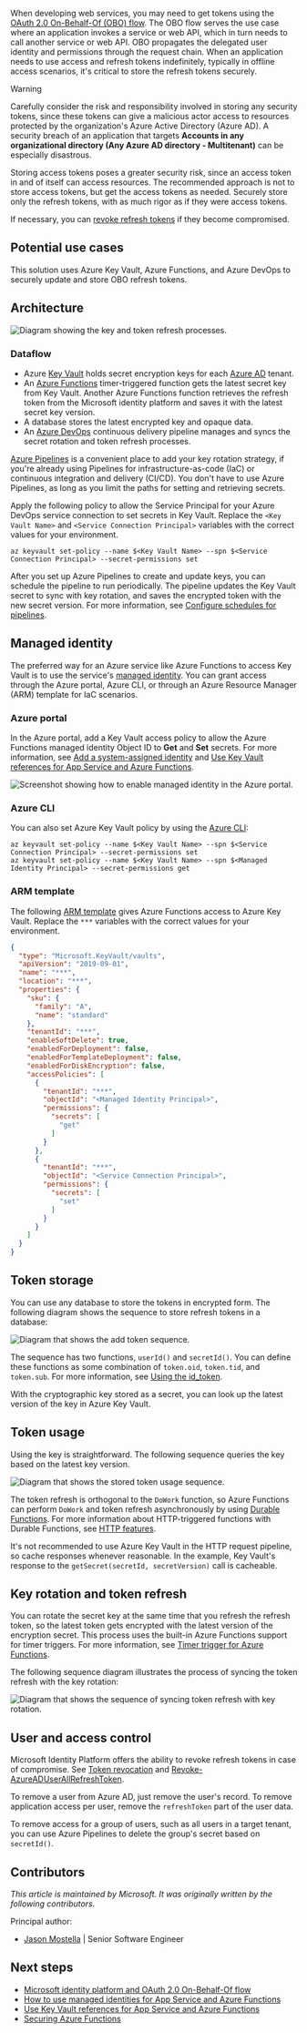 

When developing web services, you may need to get tokens using the [OAuth 2.0 On-Behalf-Of (OBO) flow](/azure/active-directory/develop/v2-oauth2-on-behalf-of-flow). The OBO flow serves the use case where an application invokes a service or web API, which in turn needs to call another service or web API. OBO propagates the delegated user identity and permissions through the request chain. When an application needs to use access and refresh tokens indefinitely, typically in offline access scenarios, it's critical to store the refresh tokens securely.

> [!WARNING]
> Carefully consider the risk and responsibility involved in storing any security tokens, since these tokens can give a malicious actor access to resources protected by the organization's Azure Active Directory (Azure AD). A security breach of an application that targets **Accounts in any organizational directory (Any Azure AD directory - Multitenant)** can be especially disastrous.
>
> Storing access tokens poses a greater security risk, since an access token in and of itself can access resources. The recommended approach is not to store access tokens, but get the access tokens as needed. Securely store only the refresh tokens, with as much rigor as if they were access tokens.
>
> If necessary, you can [revoke refresh tokens](/azure/active-directory/develop/access-tokens#token-revocation) if they become compromised.

## Potential use cases

This solution uses Azure Key Vault, Azure Functions, and Azure DevOps to securely update and store OBO refresh tokens.

## Architecture

![Diagram showing the key and token refresh processes.](./media/refresh-diagram.png)

### Dataflow

- Azure [Key Vault](https://azure.microsoft.com/services/key-vault) holds secret encryption keys for each [Azure AD](https://azure.microsoft.com/services/active-directory) tenant.
- An [Azure Functions](https://azure.microsoft.com/services/functions) timer-triggered function gets the latest secret key from Key Vault. Another Azure Functions function retrieves the refresh token from the Microsoft identity platform and saves it with the latest secret key version.
- A database stores the latest encrypted key and opaque data.
- An [Azure DevOps](https://azure.microsoft.com/services/devops) continuous delivery pipeline manages and syncs the secret rotation and token refresh processes.

[Azure Pipelines](https://azure.microsoft.com/services/devops/pipelines) is a convenient place to add your key rotation strategy, if you're already using Pipelines for infrastructure-as-code (IaC) or continuous integration and delivery (CI/CD). You don't have to use Azure Pipelines, as long as you limit the paths for setting and retrieving secrets.

Apply the following policy to allow the Service Principal for your Azure DevOps service connection to set secrets in Key Vault. Replace the `<Key Vault Name>` and `<Service Connection Principal>` variables with the correct values for your environment.

```azurecli
az keyvault set-policy --name $<Key Vault Name> --spn $<Service Connection Principal> --secret-permissions set
```

After you set up Azure Pipelines to create and update keys, you can schedule the pipeline to run periodically. The pipeline updates the Key Vault secret to sync with key rotation, and saves the encrypted token with the new secret version. For more information, see [Configure schedules for pipelines](/azure/devops/pipelines/process/scheduled-triggers?tabs=yaml&view=azure-devops).

## Managed identity

The preferred way for an Azure service like Azure Functions to access Key Vault is to use the service's [managed identity](/azure/azure-resource-manager/managed-applications/publish-managed-identity). You can grant access through the Azure portal, Azure CLI, or through an Azure Resource Manager (ARM) template for IaC scenarios.

### Azure portal

In the Azure portal, add a Key Vault access policy to allow the Azure Functions managed identity Object ID to **Get** and **Set** secrets. For more information, see [Add a system-assigned identity](/azure/app-service/overview-managed-identity?tabs=dotnet#add-a-system-assigned-identity) and [Use Key Vault references for App Service and Azure Functions](/azure/app-service/app-service-key-vault-references).

![Screenshot showing how to enable managed identity in the Azure portal.](./media/system-assigned-managed-identity-in-azure-portal.png)

### Azure CLI

You can also set Azure Key Vault policy by using the [Azure CLI](/cli/azure/keyvault):

```azurecli
az keyvault set-policy --name $<Key Vault Name> --spn $<Service Connection Principal> --secret-permissions set
az keyvault set-policy --name $<Key Vault Name> --spn $<Managed Identity Principal> --secret-permissions get
```

### ARM template

The following [ARM template](/azure/azure-resource-manager/templates) gives Azure Functions access to Azure Key Vault. Replace the `***` variables with the correct values for your environment.

```json
{
  "type": "Microsoft.KeyVault/vaults",
  "apiVersion": "2019-09-01",
  "name": "***",
  "location": "***",
  "properties": {
    "sku": {
      "family": "A",
      "name": "standard"
    },
    "tenantId": "***",
    "enableSoftDelete": true,
    "enabledForDeployment": false,
    "enabledForTemplateDeployment": false,
    "enabledForDiskEncryption": false,
    "accessPolicies": [
      {
        "tenantId": "***",
        "objectId": "<Managed Identity Principal>",
        "permissions": {
          "secrets": [
            "get"
          ]
        }
      },
      {
        "tenantId": "***",
        "objectId": "<Service Connection Principal>",
        "permissions": {
          "secrets": [
            "set"
          ]
        }
      }
    ]
  }
}
```

## Token storage

You can use any database to store the tokens in encrypted form. The following diagram shows the sequence to store refresh tokens in a database:

![Diagram that shows the add token sequence.](./media/add-token-sequence-diagram.png)

The sequence has two functions, `userId()` and `secretId()`. You can define these functions as some combination of `token.oid`, `token.tid`, and `token.sub`. For more information, see [Using the id_token](/azure/active-directory/develop/id-tokens#using-the-id_token).

With the cryptographic key stored as a secret, you can look up the latest version of the key in Azure Key Vault.

## Token usage

Using the key is straightforward. The following sequence queries the key based on the latest key version.

![Diagram that shows the stored token usage sequence.](./media/use-stored-token-sequence.png)

The token refresh is orthogonal to the `DoWork` function, so Azure Functions can perform `DoWork` and token refresh asynchronously by using [Durable Functions](/azure/azure-functions/durable). For more information about HTTP-triggered functions with Durable Functions, see [HTTP features](/azure/azure-functions/durable/durable-functions-http-features?tabs=csharp).

It's not recommended to use Azure Key Vault in the HTTP request pipeline, so cache responses whenever reasonable. In the example, Key Vault's response to the `getSecret(secretId, secretVersion)` call is cacheable.

## Key rotation and token refresh

You can rotate the secret key at the same time that you refresh the refresh token, so the latest token gets encrypted with the latest version of the encryption secret. This process uses the built-in Azure Functions support for timer triggers. For more information, see [Timer trigger for Azure Functions](/azure/azure-functions/functions-bindings-timer?tabs=csharp).

The following sequence diagram illustrates the process of syncing the token refresh with the key rotation:

![Diagram that shows the sequence of syncing token refresh with key rotation.](./media/refresh-token-sequence.png)

## User and access control

Microsoft Identity Platform offers the ability to revoke refresh tokens in case of compromise. See [Token revocation](/azure/active-directory/develop/access-tokens#token-revocation) and [Revoke-AzureADUserAllRefreshToken](/powershell/module/azuread/revoke-azureaduserallrefreshtoken?view=azureadps-2.0).

To remove a user from Azure AD, just remove the user's record. To remove application access per user, remove the `refreshToken` part of the user data.

To remove access for a group of users, such as all users in a target tenant, you can use Azure Pipelines to delete the group's secret based on `secretId()`.

## Contributors

*This article is maintained by Microsoft. It was originally written by the following contributors.*

Principal author:

 * [Jason Mostella](https://www.linkedin.com/in/jasonmostella) | Senior Software Engineer

## Next steps

- [Microsoft identity platform and OAuth 2.0 On-Behalf-Of flow](/azure/active-directory/develop/v2-oauth2-on-behalf-of-flow)
- [How to use managed identities for App Service and Azure Functions](/azure/app-service/overview-managed-identity)
- [Use Key Vault references for App Service and Azure Functions](/azure/app-service/app-service-key-vault-references)
- [Securing Azure Functions](/azure/azure-functions/security-concepts)  
